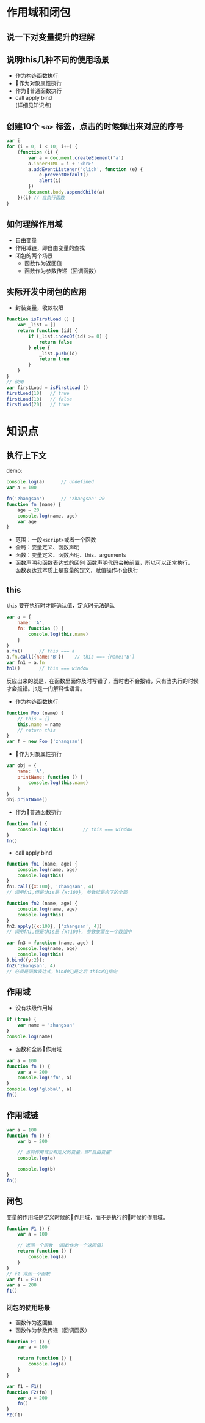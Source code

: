 # 作用域和闭包

## 说一下对变量提升的理解

## 说明this几种不同的使用场景
- 作为构造函数执行
- 作为对象属性执行
- 作为普通函数执行
- call apply bind  
(详细见知识点)

## 创建10个 `<a>` 标签，点击的时候弹出来对应的序号
```js
var i
for (i = 0; i < 10; i++) {
    (function (i) {
        var a = document.createElement('a')
        a.innerHTML = i + '<br>'
        a.addEventListener('click', function (e) {
            e.preventDefault()
            alert(i)
        })
        document.body.appendChild(a)
    })(i) // 自执行函数
}
```

## 如何理解作用域
- 自由变量
- 作用域链，即自由变量的查找
- 闭包的两个场景
    - 函数作为返回值
    - 函数作为参数传递（回调函数）

## 实际开发中闭包的应用
- 封装变量，收敛权限
```js
function isFirstLoad () {
    var _list = []
    return function (id) {
        if (_list.indexOf(id) >= 0) {
            return false
        } else {
            _list.push(id)
            return true
        }
    }
}
// 使用
var firstLoad = isFirstLoad ()
firstLoad(10)   // true
firstLoad(10)   // false
firstLoad(20)   // true
```

# 知识点
## 执行上下文
demo:
```js
console.log(a)      // undefined
var a = 100

fn('zhangsan')      // 'zhangsan' 20
function fn (name) {
    age = 20
    console.log(name, age)
    var age
}
```
- 范围：一段`<script>`或者一个函数
- 全局：变量定义、函数声明
- 函数：变量定义、函数声明、this、arguments
- 函数声明和函数表达式的区别
函数声明代码会被前置，所以可以正常执行。
函数表达式本质上是变量的定义，赋值操作不会执行

## this
`this` 要在执行时才能确认值，定义时无法确认

```js
var a = {
    name: 'A',
    fn: function () {
        console.log(this.name)
    }
}
a.fn()      // this === a
a.fn.call({name:'B'})    // this === {name:'B'}
var fn1 = a.fn
fn1()       // this === window
```

反应出来的就是，在函数里面你及时写错了，当时也不会报错，只有当执行的时候才会报错。js是一门解释性语言。

- 作为构造函数执行
```js
function Foo (name) {
    // this = {}
    this.name = name
    // return this
}
var f = new Foo ('zhangsan')
```
- 作为对象属性执行
```js
var obj = {
    name: 'A',
    printName: function () {
        console.log(this.name)
    }
}
obj.printName()
```
- 作为普通函数执行
```js
function fn() {
    console.log(this)       // this === window
}
fn()
```
- call apply bind
```js
function fn1 (name, age) {
    console.log(name, age)
    console.log(this)
}
fn1.call({x:100}, 'zhangsan', 4)
// 调用fn1,但是this是 {x:100}, 参数就是余下的全部

function fn2 (name, age) {
    console.log(name, age)
    console.log(this)
}
fn2.apply({x:100}, ['zhangsan', 4])
// 调用fn1,但是this是 {x:100}, 参数放置在一个数组中

var fn3 = function (name, age) {
    console.log(name, age)
    console.log(this)
}.bind({y:2});
fn2('zhangsan', 4)
// 必须是函数表达式，bind的是之后 this的指向
```


## 作用域
- 没有块级作用域
```js
if (true) {
    var name = 'zhangsan'
}
console.log(name)
```
- 函数和全局作用域
```js
var a = 100
function fn () {
    var a = 200
    console.log('fn', a)
}
console.log('global', a)
fn()
```
## 作用域链
```js
var a = 100
function fn () {
    var b = 200

    // 当前作用域没有定义的变量，即“自由变量”
    console.log(a)

    console.log(b)
}
fn()
```
## 闭包
变量的作用域是定义时候的作用域，而不是执行的时候的作用域。
```js
function F1 () {
    var a = 100

    // 返回一个函数 （函数作为一个返回值）
    return function () {
        console.log(a)
    }
}
// f1 得到一个函数
var f1 = F1()
var a = 200
f1()
```
### 闭包的使用场景
- 函数作为返回值
- 函数作为参数传递（回调函数）
```js
function F1 () {
    var a = 100

    return function () {
        console.log(a)
    }
}

var f1 = F1()
function F2(fn) {
    var a = 200
    fn()
}
F2(f1)
```